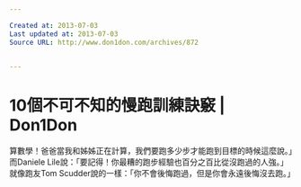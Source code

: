 ```yaml
---

Created at: 2013-07-03
Last updated at: 2013-07-03
Source URL: http://www.don1don.com/archives/872


---
```


# 10個不可不知的慢跑訓練訣竅 | Don1Don


算數學！爸爸當我和姊姊正在計算，我們要跑多少步才能跑到目標的時候這麼說。」而Daniele Lile說：「要記得！你最糟的跑步經驗也百分之百比從沒跑過的人強。」就像跑友Tom Scudder說的一樣：「你不會後悔跑過，但是你會永遠後悔沒去跑。」

